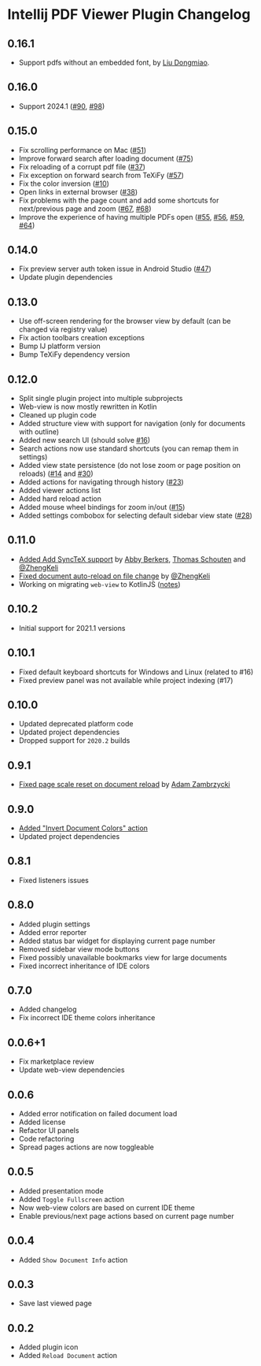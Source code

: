 # Intellij PDF Viewer Plugin Changelog

## 0.16.1
- Support pdfs without an embedded font, by [Liu Dongmiao](https://github.com/liudongmiao).

## 0.16.0
- Support 2024.1 ([#90](https://github.com/FirstTimeInForever/intellij-pdf-viewer/issues/90), [#98](https://github.com/FirstTimeInForever/intellij-pdf-viewer/issues/98))

## 0.15.0
- Fix scrolling performance on Mac ([#51](https://github.com/FirstTimeInForever/intellij-pdf-viewer/issues/51))
- Improve forward search after loading document ([#75](https://github.com/FirstTimeInForever/intellij-pdf-viewer/issues/75))
- Fix reloading of a corrupt pdf file ([#37](https://github.com/FirstTimeInForever/intellij-pdf-viewer/issues/37))
- Fix exception on forward search from TeXiFy ([#57](https://github.com/FirstTimeInForever/intellij-pdf-viewer/issues/57))
- Fix the color inversion ([#10](https://github.com/FirstTimeInForever/intellij-pdf-viewer/issues/10))
- Open links in external browser ([#38](https://github.com/FirstTimeInForever/intellij-pdf-viewer/issues/38))
- Fix problems with the page count and add some shortcuts for next/previous page and zoom ([#67](https://github.com/FirstTimeInForever/intellij-pdf-viewer/issues/67), [#68](https://github.com/FirstTimeInForever/intellij-pdf-viewer/issues/68))
- Improve the experience of having multiple PDFs open ([#55](https://github.com/FirstTimeInForever/intellij-pdf-viewer/issues/55), [#56](https://github.com/FirstTimeInForever/intellij-pdf-viewer/issues/56), [#59](https://github.com/FirstTimeInForever/intellij-pdf-viewer/issues/59), [#64](https://github.com/FirstTimeInForever/intellij-pdf-viewer/issues/64))

## 0.14.0
- Fix preview server auth token issue in Android Studio ([#47](https://github.com/FirstTimeInForever/intellij-pdf-viewer/issues/47))
- Update plugin dependencies

## 0.13.0
- Use off-screen rendering for the browser view by default (can be changed via registry value)
- Fix action toolbars creation exceptions
- Bump IJ platform version
- Bump TeXiFy dependency version

## 0.12.0
- Split single plugin project into multiple subprojects
- Web-view is now mostly rewritten in Kotlin
- Cleaned up plugin code
- Added structure view with support for navigation (only for documents with outline)
- Added new search UI (should solve [#16](https://github.com/FirstTimeInForever/intellij-pdf-viewer/issues/16))
- Search actions now use standard shortcuts (you can remap them in settings)
- Added view state persistence (do not lose zoom or page position on reloads) ([#14](https://github.com/FirstTimeInForever/intellij-pdf-viewer/issues/14) and [#30](https://github.com/FirstTimeInForever/intellij-pdf-viewer/issues/30))
- Added actions for navigating through history ([#23](https://github.com/FirstTimeInForever/intellij-pdf-viewer/issues/23))
- Added viewer actions list
- Added hard reload action
- Added mouse wheel bindings for zoom in/out ([#15](https://github.com/FirstTimeInForever/intellij-pdf-viewer/issues/15))
- Added settings combobox for selecting default sidebar view state ([#28](https://github.com/FirstTimeInForever/intellij-pdf-viewer/issues/28))

## 0.11.0
- [Added Add SyncTeX support](https://github.com/FirstTimeInForever/intellij-pdf-viewer/pull/24) by [
  Abby Berkers](https://github.com/slideclimb), [Thomas Schouten](https://github.com/PHPirates) and [@ZhengKeli](https://github.com/ZhengKeli)
- [Fixed document auto-reload on file change](https://github.com/FirstTimeInForever/intellij-pdf-viewer/pull/22) by [@ZhengKeli](https://github.com/ZhengKeli)
- Working on migrating `web-view` to KotlinJS ([notes](https://github.com/FirstTimeInForever/intellij-pdf-viewer/wiki/Moving-web-view-to-KotlinJS))

## 0.10.2
- Initial support for 2021.1 versions

## 0.10.1
- Fixed default keyboard shortcuts for Windows and Linux (related to #16)
- Fixed preview panel was not available while project indexing (#17)

## 0.10.0
- Updated deprecated platform code
- Updated project dependencies
- Dropped support for `2020.2` builds

## 0.9.1
- [Fixed page scale reset on document reload](https://github.com/FirstTimeInForever/intellij-pdf-viewer/issues/13) by [Adam Zambrzycki](https://github.com/Adikso)

## 0.9.0
- [Added "Invert Document Colors" action](https://github.com/FirstTimeInForever/intellij-pdf-viewer/issues/10)
- Updated project dependencies

## 0.8.1
- Fixed listeners issues

## 0.8.0
- Added plugin settings
- Added error reporter
- Added status bar widget for displaying current page number
- Removed sidebar view mode buttons
- Fixed possibly unavailable bookmarks view for large documents
- Fixed incorrect inheritance of IDE colors

## 0.7.0
- Added changelog
- Fix incorrect IDE theme colors inheritance

## 0.0.6+1
- Fix marketplace review
- Update web-view dependencies

## 0.0.6
- Added error notification on failed document load
- Added license
- Refactor UI panels
- Code refactoring
- Spread pages actions are now toggleable

## 0.0.5
- Added presentation mode
- Added `Toggle Fullscreen` action
- Now web-view colors are based on current IDE theme
- Enable previous/next page actions based on current page number

## 0.0.4
- Added `Show Document Info` action

## 0.0.3
- Save last viewed page

## 0.0.2
- Added plugin icon
- Added `Reload Document` action
